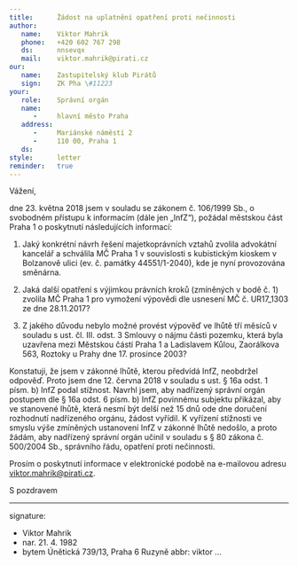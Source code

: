 ```yaml
---
title:      Žádost na uplatnění opatření proti nečinnosti
author:
   name:    Viktor Mahrik
   phone:   +420 602 767 298
   ds:      nnsevqx
   mail:    viktor.mahrik@pirati.cz
our:
   name:    Zastupitelský klub Pirátů
   sign:    ZK Pha \#11223
your:
   role:    Správní orgán
   name:    
      -     hlavní město Praha
   address:
      -     Mariánské náměstí 2
      -     110 00, Praha 1
   ds:      
style:      letter
reminder:   true
---
```


Vážení,

dne 23. května 2018 jsem v souladu se zákonem č. 106/1999 Sb., o svobodném přístupu k informacím (dále jen „InfZ“), požádal městskou část Praha 1 o poskytnutí následujících informací: 

1. Jaký konkrétní návrh řešení majetkoprávních vztahů zvolila advokátní kancelář a schválila MČ Praha 1 v souvislosti s kubistickým kioskem v Bolzanově ulici (ev. č. památky 44551/1-2040), kde je nyní provozována směnárna.

2. Jaká další opatření s výjimkou právních kroků (zmíněných v bodě č. 1) zvolila MČ Praha 1 pro vymožení výpovědi dle usnesení MČ č. UR17_1303 ze dne 28.11.2017?

3. Z jakého důvodu nebylo možné provést výpověď ve lhůtě tří měsíců v souladu s ust. čl. III. odst. 3 Smlouvy o nájmu části pozemku, která byla uzavřena mezi Městskou částí Praha 1 a Ladislavem Kůlou, Zaorálkova 563, Roztoky u Prahy dne 17. prosince 2003? 

Konstatuji, že jsem v zákonné lhůtě, kterou předvídá InfZ, neobdržel odpověď. Proto jsem dne 12. června 2018 v souladu s ust. § 16a odst. 1 písm. b) InfZ podal stížnost. Navrhl jsem, aby nadřízený správní orgán postupem dle § 16a odst. 6 písm. b) InfZ povinnému subjektu přikázal, aby ve stanovené lhůtě, která nesmí být delší než 15 dnů ode dne doručení rozhodnutí nadřízeného orgánu, žádost vyřídil. K vyřízení stížnosti ve smyslu výše zmíněných ustanovení InfZ v zákonné lhůtě nedošlo, a proto žádám, aby nadřízený správní orgán učinil v souladu s § 80 zákona č. 500/2004 Sb., správního řádu, opatření proti nečinnosti.

Prosím o poskytnutí informace v elektronické podobě na e-mailovou adresu viktor.mahrik@pirati.cz.

S pozdravem

---
signature:
  - Viktor Mahrik
  - nar. 21. 4. 1982
  - bytem Únětická 739/13, Praha 6 Ruzyně
abbr:       viktor
...

